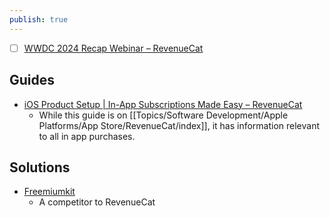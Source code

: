 ```yaml
---
publish: true
---
```

- [ ] [WWDC 2024 Recap Webinar – RevenueCat](https://www.revenuecat.com/webinars/wwdc-2024-recap-webinar/) 

## Guides
- [iOS Product Setup | In-App Subscriptions Made Easy – RevenueCat](https://www.revenuecat.com/docs/getting-started/entitlements/ios-products)
	- While this guide is on [[Topics/Software Development/Apple Platforms/App Store/RevenueCat/index]], it has information relevant to all in app purchases. 

## Solutions
- [Freemiumkit](https://freemiumkit.app/documentation/index/)
	- A competitor to RevenueCat